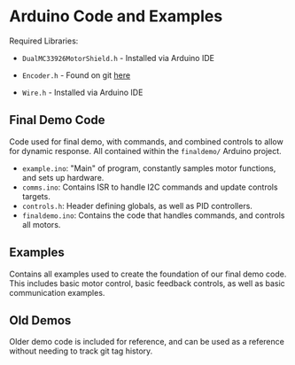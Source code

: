 # Arduino Code and Examples

Required Libraries:

* `DualMC33926MotorShield.h` - Installed via Arduino IDE
* `Encoder.h` - Found on git [here](https://www.pjrc.com/teensy/td_libs_Encoder.html)

* `Wire.h` - Installed via Arduino IDE

<!-- ![](../img/motor_system.jpg) -->

## Final Demo Code

Code used for final demo, with commands, and combined controls to allow
for dynamic response. All contained within the `finaldemo/` Arduino project.

* `example.ino`: "Main" of program, constantly samples motor functions,
and sets up hardware.
* `comms.ino`: Contains ISR to handle I2C commands and update controls
targets.
* `controls.h`: Header defining globals, as well as PID controllers.
* `finaldemo.ino`: Contains the code that handles commands, and 
controls all motors.

## Examples

Contains all examples used to create the foundation of our final demo
code. This includes basic motor control, basic feedback controls, as well as basic communication examples.

## Old Demos

Older demo code is included for reference, and can be used as a
reference without needing to track git tag history.
